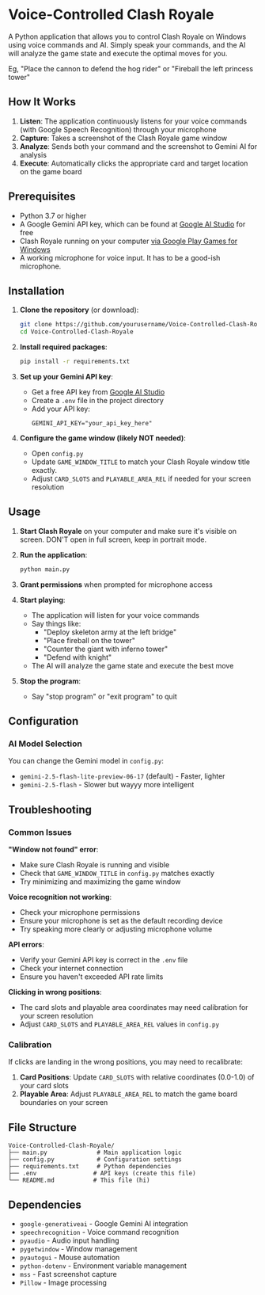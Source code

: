 # Voice-Controlled Clash Royale

A Python application that allows you to control Clash Royale on Windows using voice commands and AI. Simply speak your commands, and the AI will analyze the game state and execute the optimal moves for you.

Eg, "Place the cannon to defend the hog rider" or "Fireball the left princess tower"

## How It Works

1. **Listen**: The application continuously listens for your voice commands (with Google Speech Recognition) through your microphone
2. **Capture**: Takes a screenshot of the Clash Royale game window
3. **Analyze**: Sends both your command and the screenshot to Gemini AI for analysis
4. **Execute**: Automatically clicks the appropriate card and target location on the game board

## Prerequisites

- Python 3.7 or higher
- A Google Gemini API key, which can be found at [Google AI Studio](aistudio.google.com) for free
- Clash Royale running on your computer [via Google Play Games for Windows](https://play.google.com/googleplaygames/)
- A working microphone for voice input. It has to be a good-ish microphone.

## Installation

1. **Clone the repository** (or download):
   ```bash
   git clone https://github.com/yourusername/Voice-Controlled-Clash-Royale.git
   cd Voice-Controlled-Clash-Royale
   ```

2. **Install required packages**:
   ```bash
   pip install -r requirements.txt
   ```

3. **Set up your Gemini API key**:
   - Get a free API key from [Google AI Studio](aistudio.google.com)
   - Create a `.env` file in the project directory
   - Add your API key:
     ```
     GEMINI_API_KEY="your_api_key_here"
     ```

4. **Configure the game window (likely NOT needed)**:
   - Open `config.py`
   - Update `GAME_WINDOW_TITLE` to match your Clash Royale window title exactly.
   - Adjust `CARD_SLOTS` and `PLAYABLE_AREA_REL` if needed for your screen resolution

## Usage

1. **Start Clash Royale** on your computer and make sure it's visible on screen. DON'T open in full screen, keep in portrait mode.

2. **Run the application**:
   ```bash
   python main.py
   ```

3. **Grant permissions** when prompted for microphone access

4. **Start playing**:
   - The application will listen for your voice commands
   - Say things like:
     - "Deploy skeleton army at the left bridge"
     - "Place fireball on the tower"
     - "Counter the giant with inferno tower"
     - "Defend with knight"
   - The AI will analyze the game state and execute the best move

5. **Stop the program**:
   - Say "stop program" or "exit program" to quit

## Configuration

### AI Model Selection
You can change the Gemini model in `config.py`:
- `gemini-2.5-flash-lite-preview-06-17` (default) - Faster, lighter
- `gemini-2.5-flash` - Slower but wayyy more intelligent

## Troubleshooting

### Common Issues

**"Window not found" error**:
- Make sure Clash Royale is running and visible
- Check that `GAME_WINDOW_TITLE` in `config.py` matches exactly
- Try minimizing and maximizing the game window

**Voice recognition not working**:
- Check your microphone permissions
- Ensure your microphone is set as the default recording device
- Try speaking more clearly or adjusting microphone volume

**API errors**:
- Verify your Gemini API key is correct in the `.env` file
- Check your internet connection
- Ensure you haven't exceeded API rate limits

**Clicking in wrong positions**:
- The card slots and playable area coordinates may need calibration for your screen resolution
- Adjust `CARD_SLOTS` and `PLAYABLE_AREA_REL` values in `config.py`

### Calibration

If clicks are landing in the wrong positions, you may need to recalibrate:

1. **Card Positions**: Update `CARD_SLOTS` with relative coordinates (0.0-1.0) of your card slots
2. **Playable Area**: Adjust `PLAYABLE_AREA_REL` to match the game board boundaries on your screen

## File Structure

```
Voice-Controlled-Clash-Royale/
├── main.py              # Main application logic
├── config.py            # Configuration settings
├── requirements.txt     # Python dependencies
├── .env                # API keys (create this file)
└── README.md           # This file (hi)
```

## Dependencies

- `google-generativeai` - Google Gemini AI integration
- `speechrecognition` - Voice command recognition
- `pyaudio` - Audio input handling
- `pygetwindow` - Window management
- `pyautogui` - Mouse automation
- `python-dotenv` - Environment variable management
- `mss` - Fast screenshot capture
- `Pillow` - Image processing